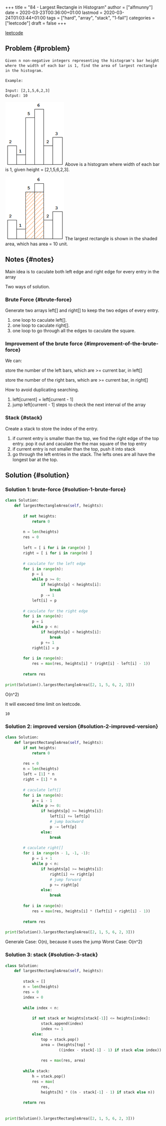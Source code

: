 +++
title = "84 - Largest Rectangle in Histogram"
author = ["alfmunny"]
date = 2020-03-23T00:36:00+01:00
lastmod = 2020-03-24T01:03:44+01:00
tags = ["hard", "array", "stack", "1-fail"]
categories = ["leetcode"]
draft = false
+++

[leetcode](https://leetcode.com/problems/largest-rectangle-in-histogram/)


## Problem {#problem}

```text
Given n non-negative integers representing the histogram's bar height where the width of each bar is 1, find the area of largest rectangle in the histogram.

Example:

Input: [2,1,5,6,2,3]
Output: 10
```

![](/ox-hugo/2020-03-23_00-34-37_histogram.png)
Above is a histogram where width of each bar is 1, given height = [2,1,5,6,2,3].

![](/ox-hugo/2020-03-23_00-35-27_histogram_area.png)
The largest rectangle is shown in the shaded area, which has area = 10 unit.


## Notes {#notes}

Main idea is to caculate both left edge and right edge for every entry in the array

Two ways of solution.


### Brute Force {#brute-force}

Generate two arrays left[] and right[] to keep the two edges of every entry.

1.  one loop to caculate left[].
2.  one loop to caculate right[].
3.  one loop to go through all the edges to caculate the square.


### Improvement of the brute force {#improvement-of-the-brute-force}

We can:

store the number of the left bars, which are >= current bar, in left[]

store the number of the right bars, which are >= current bar, in right[]

How to avoid duplicating searching.

1.  left[current] = left[current - 1]
2.  jump left[current - 1] steps to check the next interval of the array


### Stack {#stack}

Create a stack to store the index of the entry.

1.  if current entry is smaller than the top, we find the right edge of the top entry. pop it out and caculate the the max square of the top entry
2.  if current entry is not smaller than the top, push it into stack
3.  go through the left entries in the stack. The lefts ones are all have the longest bar at the top.


## Solution {#solution}


### Solution 1: brute-force {#solution-1-brute-force}

```python
class Solution:
    def largestRectangleArea(self, heights):

        if not heights:
            return 0

        n = len(heights)
        res = 0

        left = [ i for i in range(n) ]
        right = [ i for i in range(n) ]

        # caculate for the left edge
        for i in range(n):
            p = i
            while p >= 0:
                if heights[p] < heights[i]:
                    break
                p -= 1
            left[i] = p

        # caculate for the right edge
        for i in range(n):
            p = i
            while p < n:
                if heights[p] < heights[i]:
                    break
                p += 1
            right[i] = p

        for i in range(n):
            res = max(res, heights[i] * (right[i] - left[i] - 1))

        return res

print(Solution().largestRectangleArea([2, 1, 5, 6, 2, 3]))
```

O(n^2)

It will execeed time limit on leetcode.

```text
10
```


### Solution 2: improved version {#solution-2-improved-version}

```python
class Solution:
    def largestRectangleArea(self, heights):
        if not heights:
            return 0

        res = 0
        n = len(heights)
        left = [1] * n
        right = [1] * n

        # caculate left[]
        for i in range(n):
            p = i - 1
            while p >= 0:
                if heights[p] >= heights[i]:
                    left[i] += left[p]
                    # jump backward
                    p -= left[p]
                else:
                    break

        # caculate right[]
        for i in range(n - 1, -1, -1):
            p = i + 1
            while p < n:
                if heights[p] >= heights[i]:
                    right[i] += right[p]
                    # jump forward
                    p += right[p]
                else:
                    break

        for i in range(n):
            res = max(res, heights[i] * (left[i] + right[i] - 1))

        return res

print(Solution().largestRectangleArea([2, 1, 5, 6, 2, 3]))
```

Generale Case: O(n), because it uses the jump
Worst Case: O(n^2)


### Solution 3: stack {#solution-3-stack}

```python
class Solution:
    def largestRectangleArea(self, heights):

        stack = []
        n = len(heights)
        res = 0
        index = 0

        while index < n:

            if not stack or heights[stack[-1]] <= heights[index]:
                stack.append(index)
                index += 1
            else:
                top = stack.pop()
                area = (heights[top] *
                        ((index - stack[-1] - 1) if stack else index))

                res = max(res, area)

        while stack:
            h = stack.pop()
            res = max(
                res,
                heights[h] * ((n - stack[-1] - 1) if stack else n))

        return res


print(Solution().largestRectangleArea([2, 1, 5, 6, 2, 3]))
```
